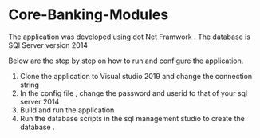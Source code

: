 # Core-Banking-Modules

The application was developed using dot Net Framwork . The database is SQl Server version 2014

Below are the step by step on how to run and configure the application.

1. Clone the application to Visual studio 2019 and change the connection string 
2. In the config file , change the password and userid to that of your sql server 2014
3. Build and run the application
4. Run the database scripts in the sql management studio to create the database .
